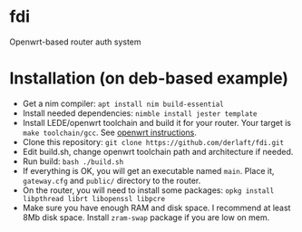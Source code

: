 # fdi
Openwrt-based router auth system

# Installation (on deb-based example)

* Get a nim compiler: ```apt install nim build-essential```
* Install needed dependencies: ```nimble install jester template```
* Install LEDE/openwrt toolchain and build it for your router. Your target is ```make toolchain/gcc```. See [openwrt instructions](https://wiki.openwrt.org/doc/howto/buildroot.exigence).
* Clone this repository: ```git clone https://github.com/derlaft/fdi.git```
* Edit build.sh, change openwrt toolchain path and architecture if needed.
* Run build: ```bash ./build.sh```
* If everything is OK, you will get an executable named ```main```. Place it, ```gateway.cfg``` and ```public/``` directory to the router.
* On the router, you will need to install some packages: ```opkg install libpthread librt libopenssl libpcre```
* Make sure you have enough RAM and disk space. I recommend at least 8Mb disk space. Install ```zram-swap``` package if you are low on mem.
